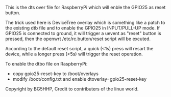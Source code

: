 This is the dts over file for RaspberryPi which will enble the GPIO25 as reset button.

The trick used here is DeviceTree overlay which is something like a patch to the existing dtb file
and to enable the GPIO25 in INPUT/PULL-UP mode. If GPIO25 is connected to ground, it will trigger
a uevent as "reset" button is pressed, then the openwrt /etc/rc.button/reset script will be excuted.

According to the default reset script, a quick (<1s) press will resart the device, while
a longer press (>5s) will trigger the reset operation.

To enable the dtbo file on RaspberryPi:
  - copy gpio25-reset-key to /boot/overlays
  - modify /boot/config.txt and enable dtoverlay=gpio25-reset-key

Copyright by BG5HHP, Credit to contributers of the linux world.
